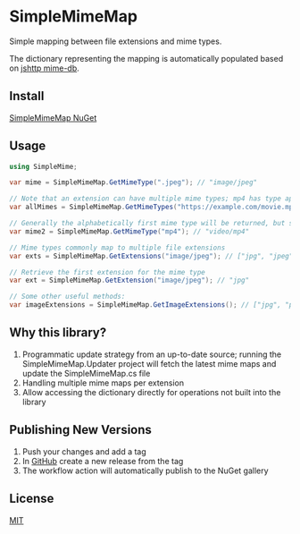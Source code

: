 # SimpleMimeMap
Simple mapping between file extensions and mime types.

The dictionary representing the mapping is automatically populated based on [jshttp mime-db](https://github.com/jshttp/mime-db).

## Install
[SimpleMimeMap NuGet](https://www.nuget.org/packages/SimpleMimeMap)

## Usage

```C#
using SimpleMime;

var mime = SimpleMimeMap.GetMimeType(".jpeg"); // "image/jpeg"

// Note that an extension can have multiple mime types; mp4 has type application/mp4 when it does not have a video track
var allMimes = SimpleMimeMap.GetMimeTypes("https://example.com/movie.mp4"); // ["application/mp4", "video/mp4"]

// Generally the alphabetically first mime type will be returned, but some overrides are built in to match expectations
var mime2 = SimpleMimeMap.GetMimeType("mp4"); // "video/mp4"

// Mime types commonly map to multiple file extensions
var exts = SimpleMimeMap.GetExtensions("image/jpeg"); // ["jpg", "jpeg", "jpe"]

// Retrieve the first extension for the mime type
var ext = SimpleMimeMap.GetExtension("image/jpeg"); // "jpg"

// Some other useful methods:
var imageExtensions = SimpleMimeMap.GetImageExtensions(); // ["jpg", "png", ...];
```

## Why this library?

1. Programmatic update strategy from an up-to-date source; running the SimpleMimeMap.Updater project will fetch the latest mime maps and update the SimpleMimeMap.cs file
2. Handling multiple mime maps per extension
3. Allow accessing the dictionary directly for operations not built into the library

## Publishing New Versions
1. Push your changes and add a tag
2. In [GitHub](https://github.com/immediaC/SimpleMimeMap) create a new release from the tag
3. The workflow action will automatically publish to the NuGet gallery

## License
[MIT](LICENSE)
